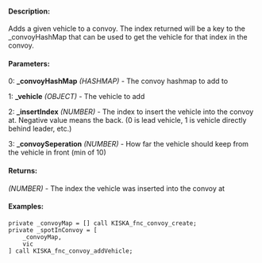 #### Description:
Adds a given vehicle to a convoy. The index returned will be a key to the _convoyHashMap that can be used to get the vehicle for that index in the convoy.

#### Parameters:
0: **_convoyHashMap** *(HASHMAP)* - The convoy hashmap to add to

1: **_vehicle** *(OBJECT)* - The vehicle to add

2: **_insertIndex** *(NUMBER)* - The index to insert the vehicle into the convoy at. Negative value means the back.(0 is lead vehicle, 1 is vehicle directly behind leader, etc.)

3: **_convoySeperation** *(NUMBER)* - How far the vehicle should keep from the vehicle in front (min of 10)

#### Returns:
*(NUMBER)* - The index the vehicle was inserted into the convoy at

#### Examples:
```sqf
private _convoyMap = [] call KISKA_fnc_convoy_create;
private _spotInConvoy = [
    _convoyMap,
    vic
] call KISKA_fnc_convoy_addVehicle;
```

